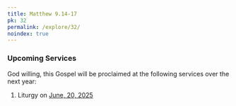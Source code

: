 ```yaml
---
title: Matthew 9.14-17
pk: 32
permalink: /explore/32/
noindex: true
---
```


### Upcoming Services

God willing, this Gospel will be proclaimed at the following services over the next year:


1. Liturgy on [June, 20, 2025](https://orthocal.info/readings/gregorian/2025/06/20/)
